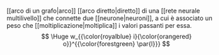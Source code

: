 [[arco di un grafo|arco]] [[arco diretto|diretto]] di una [[rete neurale multilivello]] che connette due [[neurone|neuroni]], a cui è associato un peso che [[moltiplicazione|moltiplica]] i valori passanti per essa.
$$
\Huge
w_{{\color{royalblue} i}{\color{orangered} o}}^{{\color{forestgreen} \par{l}}}
$$
